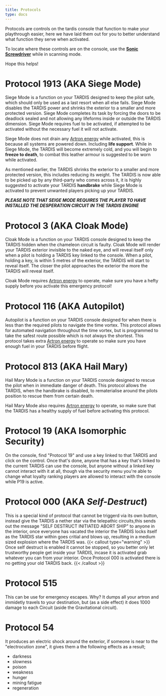 ```yaml
---
title: Protocols
type: docs
---
```

Protocols are controls on the tardis console that function to make your playthrough easier, 
here we have laid them out for you to better understand what function they serve when activated.

To locate where these controls are on the console, use the [**Sonic Screwdriver**](../../items/sonic)
while in scanning mode.

Hope this helps!

# Protocol 1913 (AKA **Siege Mode**)
Siege Mode is a function on your TARDIS designed to keep the pilot safe, which should only be used as a last resort when all
else fails. Siege Mode disables the TARDIS power and shrinks the exterior to a smaller and more protected version.
Siege Mode completes its task by forcing the doors to be deadlock sealed and not allowing 
any lifeforms inside or outside the TARDIS dimension. Siege Mode requires fuel to be activated, if attempted to be activated 
without the necessary fuel it will not activate.

Siege Mode does not drain any [Artron energy](../../mechanics/artron) while activated, this is because
all systems are powered down. Including **life support**. While in Siege Mode, the TARDIS will become extremely cold, and you will begin to
**freeze to death**, to combat this leather armour is suggested to be worn while activated. 

As mentioned earlier, the TARDIS shrinks the exterior to a smaller and more protected version, this includes reducing its weight. The TARDIS
is now able to be picked up by any third-party who comes across it, it is highly suggested to activate your TARDIS **handbrake** 
while Siege Mode is activated to prevent unwanted players picking up your TARDIS.

***PLEASE NOTE THAT SEIGE MODE REQUIRES THE PLAYER TO HAVE INSTALLED THE DESPERATION CIRCUIT IN THE TARDIS ENGINE***

# Protocol 3 (AKA **Cloak Mode**)
Cloak Mode is a function on your TARDIS console designed to keep the TARDIS hidden when the chameleon circuit is faulty. Cloak Mode 
will render your TARDIS exterior invisible to the naked eye, and will reveal itself only when a pilot is holding a TARDIS key linked to the console.
When a pilot, holding a key, is within 5 metres of the exterior, the TARDIS will start to reveal itself. The closer the pilot approaches the exterior
the more the TARDIS will reveal itself.

Cloak Mode requires [Artron energy](../../mechanics/artron) to operate, make sure you have a hefty supply before
you activate this emergency protocol!

# Protocol 116 (AKA **Autopilot**)
Autopilot is a function on your TARDIS console designed for when there is less than the required pilots to navigate the time vortex. This protocol allows for automated navigation throughout the time vortex, but is programmed to take the safest route possible which is not always the shortest. This protocol takes extra [Artron energy](../../mechanics/artron) to operate so make sure you have enough fuel in your TARDIS before flight.

# Protocol 813 (AKA **Hail Mary**)
Hail Mary Mode is a function on your TARDIS console designed to rescue the pilot when in immediate danger of death. This protocol allows the TARDIS, when the handbrake is disabled, to rematerialise around the pilots position to rescue them from certain death.

Hail Mary Mode also requires [Artron energy](../../mechanics/artron) to operate, so make sure that the TARDIS has a healthy supply of fuel before activating this protocol.

# Protocol 19 (AKA **Isomorphic Security**)
On the console, find "Protocol 19" and use a key linked to that TARDIS and click on the control. Once that's done, anyone that has a key that's linked to the current TARDIS can use the console, but anyone without a linked key cannot interact with it at all, though via the security menu you're able to change what loyalty ranking players are allowed to interact with the console while P19 is active.

# Protocol 000 (AKA ***Self-Destruct***)
This is a special kind of protocol that cannot be triggerd via its own button, instead give the TARDIS a nether star via the telepathic circuits,this sends out the message "SELF DESTRUCT INITIATED ABORT SHIP" to anyone in the interior, once everyone has vacated the interior the TARDIS locks itself as the TARDIS star within goes critial and blows up, resulting in a medium sized explosion where the TARDIS was.
{{< callout type="warning" >}} Once self destruct is enabled it cannot be stopped, so you better only let trustworthy people get inside your TARDIS, incase it is activated grab whatever you can from your interior. Once Protocol 000 is activated there is no getting your old TARDIS back. {{< /callout >}}

# Protocol 515
This can be use for emergency escapes. Why? It dumps all your artron and immidetly travels to your destination, but (as a side effect) it does 1000 damage to each Circuit (aside the Gravitational circuit).

# Protocol 54
It produces an electric shock around the exterior, if someone is near to the "electrocution zone", it gives them a the following effects as a result;
* darkness
* slowness
* poison
* weakness
* hunger
* mining fatigue
* regeneration
